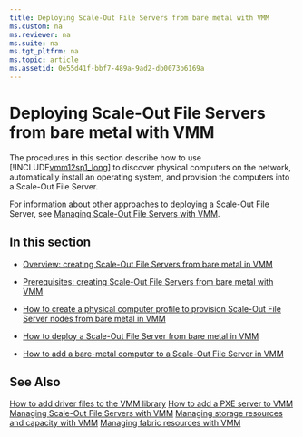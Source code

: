 ```yaml
---
title: Deploying Scale-Out File Servers from bare metal with VMM
ms.custom: na
ms.reviewer: na
ms.suite: na
ms.tgt_pltfrm: na
ms.topic: article
ms.assetid: 0e55d41f-bbf7-489a-9ad2-db0073b6169a
---
```

# Deploying Scale-Out File Servers from bare metal with VMM
The procedures in this section describe how to use [!INCLUDE[vmm12sp1_long](./Token/vmm12sp1_long_md.md)] to discover physical computers on the network, automatically install an operating system, and provision the computers into a Scale\-Out File Server.

For information about other approaches to deploying a Scale\-Out File Server, see [Managing Scale-Out File Servers with VMM](./Managing-Scale-Out-File-Servers-with-VMM.md).

## In this section

-   [Overview: creating Scale-Out File Servers from bare metal in VMM](./Overview--creating-Scale-Out-File-Servers-from-bare-metal-in-VMM.md)

-   [Prerequisites: creating Scale-Out File Servers from bare metal with VMM](./Prerequisites--creating-Scale-Out-File-Servers-from-bare-metal-with-VMM.md)

-   [How to create a physical computer profile to provision Scale-Out File Server nodes from bare metal in VMM](./How-to-create-a-physical-computer-profile-to-provision-Scale-Out-File-Server-nodes-from-bare-metal-in-VMM.md)

-   [How to deploy a Scale-Out File Server from bare metal in VMM](./How-to-deploy-a-Scale-Out-File-Server-from-bare-metal-in-VMM.md)

-   [How to add a bare-metal computer to a Scale-Out File Server in VMM](./How-to-add-a-bare-metal-computer-to-a-Scale-Out-File-Server-in-VMM.md)

## See Also
[How to add driver files to the VMM library](./How-to-add-driver-files-to-the-VMM-library.md)
[How to add a PXE server to VMM](./How-to-add-a-PXE-server-to-VMM.md)
[Managing Scale-Out File Servers with VMM](./Managing-Scale-Out-File-Servers-with-VMM.md)
[Managing storage resources and capacity with VMM](./Managing-storage-resources-and-capacity-with-VMM.md)
[Managing fabric resources with VMM](./Managing-fabric-resources-with-VMM.md)


